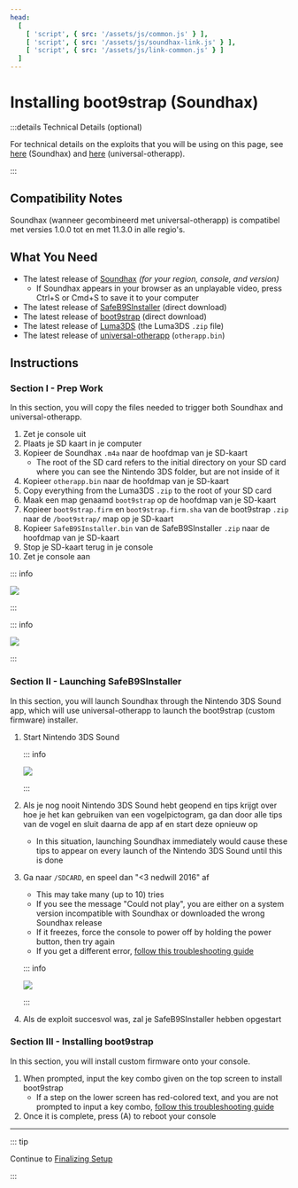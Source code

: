 ```yaml
---
head:
  [
    [ 'script', { src: '/assets/js/common.js' } ],
    [ 'script', { src: '/assets/js/soundhax-link.js' } ],
    [ 'script', { src: '/assets/js/link-common.js' } ]
  ]
---
```


# Installing boot9strap (Soundhax)

:::details Technical Details (optional)

For technical details on the exploits that you will be using on this page, see [here](https://github.com/nedwill/soundhax) (Soundhax) and [here](https://github.com/TuxSH/universal-otherapp) (universal-otherapp).

:::

## Compatibility Notes

Soundhax (wanneer gecombineerd met universal-otherapp) is compatibel met versies 1.0.0 tot en met 11.3.0 in alle regio's.

## What You Need

- The latest release of [Soundhax](http://soundhax.com) _(for your region, console, and version)_
  - If Soundhax appears in your browser as an unplayable video, press Ctrl+S or Cmd+S to save it to your computer
- The latest release of [SafeB9SInstaller](https://github.com/d0k3/SafeB9SInstaller/releases/download/v0.0.7/SafeB9SInstaller-20170605-122940.zip) (direct download)
- The latest release of [boot9strap](https://github.com/SciresM/boot9strap/releases/download/1.4/boot9strap-1.4.zip) (direct download)
- The latest release of [Luma3DS](https://github.com/LumaTeam/Luma3DS/releases/latest) (the Luma3DS `.zip` file)
- The latest release of [universal-otherapp](https://github.com/TuxSH/universal-otherapp/releases/latest) (`otherapp.bin`)

## Instructions

### Section I - Prep Work

In this section, you will copy the files needed to trigger both Soundhax and universal-otherapp.

1. Zet je console uit
2. Plaats je SD kaart in je computer
3. Kopieer de Soundhax `.m4a` naar de hoofdmap van je SD-kaart
   - The root of the SD card refers to the initial directory on your SD card where you can see the Nintendo 3DS folder, but are not inside of it
4. Kopieer `otherapp.bin` naar de hoofdmap van je SD-kaart
5. Copy everything from the Luma3DS `.zip` to the root of your SD card
6. Maak een map genaamd `boot9strap` op de hoofdmap van je SD-kaart
7. Kopieer `boot9strap.firm` en `boot9strap.firm.sha` van de boot9strap `.zip` naar de `/boot9strap/` map op je SD-kaart
8. Kopieer `SafeB9SInstaller.bin` van de SafeB9SInstaller `.zip` naar de hoofdmap van je SD-kaart
9. Stop je SD-kaart terug in je console
10. Zet je console aan

::: info

![](/images/screenshots/soundhax/soundhax-root-layout.png)

:::

::: info

![](/images/screenshots/boot9strap-folder.png)

:::

### Section II - Launching SafeB9SInstaller

In this section, you will launch Soundhax through the Nintendo 3DS Sound app, which will use universal-otherapp to launch the boot9strap (custom firmware) installer.

1. Start Nintendo 3DS Sound

   ::: info

   ![](/images/screenshots/soundhax/soundhax-welcome.png)

   :::

2. Als je nog nooit Nintendo 3DS Sound hebt geopend en tips krijgt over hoe je het kan gebruiken van een vogelpictogram, ga dan door alle tips van de vogel en sluit daarna de app af en start deze opnieuw op
   - In this situation, launching Soundhax immediately would cause these tips to appear on every launch of the Nintendo 3DS Sound until this is done

3. Ga naar `/SDCARD`, en speel dan "<3 nedwill 2016" af

   - This may take many (up to 10) tries
   - If you see the message "Could not play", you are either on a system version incompatible with Soundhax or downloaded the wrong Soundhax release
   - If it freezes, force the console to power off by holding the power button, then try again
   - If you get a different error, [follow this troubleshooting guide](troubleshooting-soundhax)

   ::: info

   ![](/images/screenshots/soundhax/soundhax-launch.png)

   :::

4. Als de exploit succesvol was, zal je SafeB9SInstaller hebben opgestart

### Section III - Installing boot9strap

In this section, you will install custom firmware onto your console.

1. When prompted, input the key combo given on the top screen to install boot9strap
   - If a step on the lower screen has red-colored text, and you are not prompted to input a key combo, [follow this troubleshooting guide](troubleshooting-soundhax)
2. Once it is complete, press (A) to reboot your console

<!--@include: ./_include/configure-luma3ds.md -->

<!--@include: ./_include/luma3ds-installed-note.md -->

___

::: tip

Continue to [Finalizing Setup](finalizing-setup)

:::
